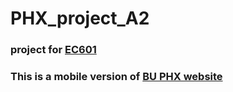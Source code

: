 # PHX_project_A2
### project for [EC601](https://www.bu.edu/academics/eng/courses/eng-ec-601/)
### This is a mobile version of [BU PHX website](https://populationhealthexchange.org/)
